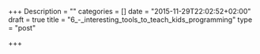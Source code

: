 +++
Description = ""
categories = []
date = "2015-11-29T22:02:52+02:00"
draft = true
title = "6_-_interesting_tools_to_teach_kids_programming"
type = "post"

+++

